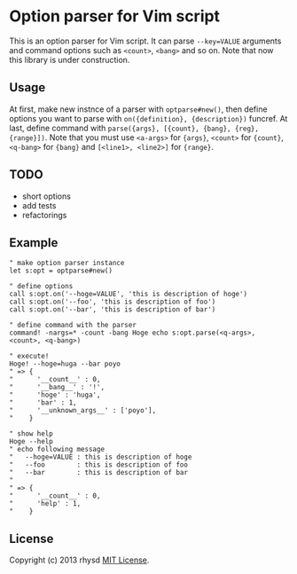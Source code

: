 Option parser for Vim script
============================

This is an option parser for Vim script. It can parse `--key=VALUE` arguments and command options such as `<count>`, `<bang>` and so on.
Note that now this library is under construction.

## Usage

At first, make new instnce of a parser with `optparse#new()`, then define options you want to parse with `on({definition}, {description})` funcref.  At last, define command with `parse({args}, [{count}, {bang}, {reg}, {range}])`.  Note that you must use `<a-args>` for `{args}`, `<count>` for `{count}`, `<q-bang>` for `{bang}` and `[<line1>, <line2>]` for `{range}`.

## TODO

- short options
- add tests
- refactorings

## Example

```vim
" make option parser instance
let s:opt = optparse#new()

" define options
call s:opt.on('--hoge=VALUE', 'this is description of hoge')
call s:opt.on('--foo', 'this is description of foo')
call s:opt.on('--bar', 'this is description of bar')

" define command with the parser
command! -nargs=* -count -bang Hoge echo s:opt.parse(<q-args>, <count>, <q-bang>)

" execute!
Hoge! --hoge=huga --bar poyo
" => {
"      '__count__' : 0,
"      '__bang__' : '!',
"      'hoge' : 'huga',
"      'bar' : 1,
"      '__unknown_args__' : ['poyo'],
"    }

" show help
Hoge --help
" echo following message
"   --hoge=VALUE : this is description of hoge
"   --foo        : this is description of foo
"   --bar        : this is description of bar
"
" => {
"      '__count__' : 0,
"      'help' : 1,
"    }
```

## License

Copyright (c) 2013 rhysd [MIT License](http://opensource.org/licenses/MIT).
